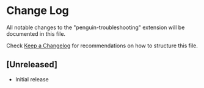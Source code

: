 # Change Log

All notable changes to the "penguin-troubleshooting" extension will be documented in this file.

Check [Keep a Changelog](http://keepachangelog.com/) for recommendations on how to structure this file.

## [Unreleased]

- Initial release